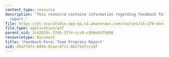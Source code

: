```yaml
---
content_type: resource
description: 'This resource contains information regarding feedback form: team progress
  report.'
file: https://ol-ocw-studio-app-qa.s3.amazonaws.com/courses/15-279-management-communication-for-undergraduates-fall-2012/d5a7747c68da91ae07116bc71efcc14f_MIT15_279F12_teamPrgrsFdbk.pdf
file_type: application/pdf
parent_uid: 2c42035c-27d5-37f4-ccc0-c890eb375090
resourcetype: Document
title: 'Feedback Form: Team Progress Report'
uid: d5a7747c-68da-91ae-0711-6bc71efcc14f
---
```

